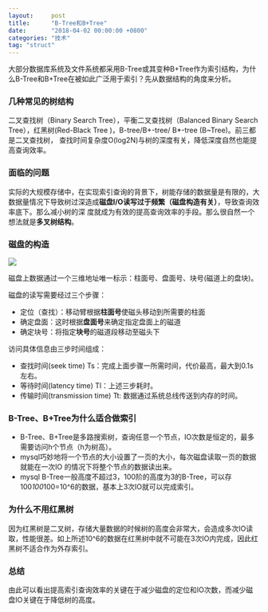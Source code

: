 ```yaml
---
layout:     post
title:      "B-Tree和B+Tree"
date:       "2018-04-02 00:00:00 +0800"
categories: "技术"
tag: "struct"
---
```


大部分数据库系统及文件系统都采用B-Tree或其变种B+Tree作为索引结构，为什么B-Tree和B+Tree在被如此广泛用于索引？先从数据结构的角度来分析。

### 几种常见的树结构  

二叉查找树（Binary Search Tree），平衡二叉查找树（Balanced Binary Search Tree），红黑树(Red-Black Tree )，B-tree/B+-tree/ B*-tree (B~Tree)。前三都是二叉查找树，
查找时间复杂度O(log2N)与树的深度有关，降低深度自然也能提高查询效率。

<!--more-->

### 面临的问题  

实际的大规模存储中，在实现索引查询的背景下，树能存储的数据量是有限的，大数据量情况下导致树过深造成**磁盘I/O读写过于频繁（磁盘构造有关）**，导致查询效率底下。那么减小树的深
度就成为有效的提高查询效率的手段。那么很自然一个想法就是**多叉树结构**。  

### 磁盘的构造  

![](https://olef5l6y5.qnssl.com/20180402170726.gif)

磁盘上数据通过一个三维地址唯一标示：柱面号、盘面号、块号(磁道上的盘块)。

磁盘的读写需要经过三个步骤：  

- 定位（查找）：移动臂根据**柱面号**使磁头移动到所需要的柱面
- 确定盘面：这时根据**盘面号**来确定指定盘面上的磁道
- 确定块号：将指定**块号**的磁道段移动至磁头下

访问具体信息由三步时间组成：  

- 查找时间(seek time) Ts：完成上面步骤一所需时间，代价最高，最大到0.1s左右。
- 等待时间(latency time) Tl：上述三步耗时。
- 传输时间(transmission time) Tt: 数据通过系统总线传送到内存的时间。

### B-Tree、B+Tree为什么适合做索引  

- B-Tree、B+Tree是多路搜索树，查询任意一个节点，IO次数是恒定的，最多需要访问h个节点（h为树高）。
- mysql巧妙地将一个节点的大小设置了一页的大小，每次磁盘读取一页的数据就能在一次IO 的情况下将整个节点的数据读出来。
- mysql B-Tree一般高度不超过3，100阶的高度为3的B-Tree，可以存100*100*100=10^6的数据，基本上3次IO就可以完成索引。

### 为什么不用红黑树  

因为红黑树是二叉树，存储大量数据的时候树的高度会非常大，会造成多次IO读取，性能很差。如上所述10^6的数据在红黑树中就不可能在3次IO内完成，因此红黑树不适合作为外存索引。


### 总结

由此可以看出提高索引查询效率的关键在于减少磁盘的定位和IO次数，而减少磁盘IO关键在于降低树的高度。